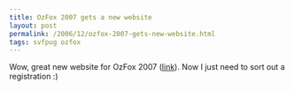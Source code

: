 ```yaml
---
title: OzFox 2007 gets a new website
layout: post
permalink: /2006/12/ozfox-2007-gets-new-website.html
tags: svfpug ozfox
---
```


Wow, great new website for OzFox 2007 ([link](http://www.ozfox.com.au/default.htm)).
Now I just need to sort out a registration :)